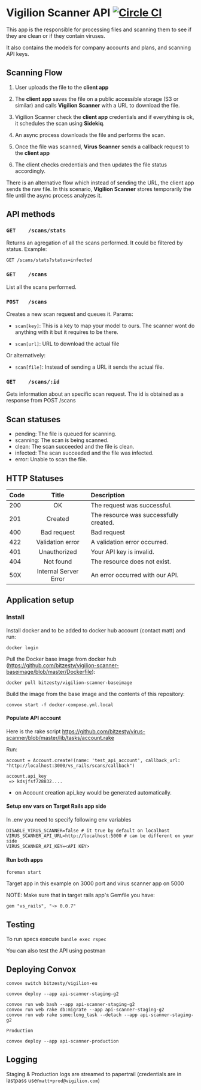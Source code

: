 # Vigilion Scanner API [![Circle CI](https://circleci.com/gh/bitzesty/vigilion-scanner.svg?style=svg&circle-token=fdeeca1d75da76a7ed912436b764c9f6497cf4fc)](https://circleci.com/gh/bitzesty/vigilion-scanner)

This app is the responsible for processing files and scanning them to see if they are clean or if they contain viruses.

It also contains the models for company accounts and plans, and scanning API keys.

## Scanning Flow

1) User uploads the file to the **client app**

2) The **client app** saves the file on a public accessible
storage (S3 or similar) and calls **Vigilion Scanner** with a
URL to download the file.

3) Vigilion Scanner check the **client app** credentials and if
everything is ok, it schedules the scan using **Sidekiq**.

4) An async process downloads the file and performs the scan.

5) Once the file was scanned, **Virus Scanner** sends a
callback request to the **client app**

6) The client checks credentials and then updates the file
status accordingly.

There is an alternative flow which instead of sending the URL,
the client app sends the raw file.
In this scenario, **Vigilion Scanner** stores temporarily the
file until the async process analyzes it.

## API methods

### `GET    /scans/stats`
Returns an agregation of all the scans performed.
It could be filtered by status.
Example:
```
GET /scans/stats?status=infected
```

### `GET    /scans`
List all the scans performed.

### `POST   /scans`
Creates a new scan request and queues it.
Params:
* `scan[key]`: This is a key to map your model to ours.
The scanner wont do anything with it but it requires to be there.

* `scan[url]`: URL to download the actual file

Or alternatively:
* `scan[file]`: Instead of sending a URL it sends the actual file.

### `GET    /scans/:id`
Gets information about an specific scan request.
The id is obtained as a response from POST /scans


## Scan statuses

* pending: The file is queued for scanning.
* scanning: The scan is being scanned.
* clean: The scan succeeded and the file is clean.
* infected: The scan succeeded and the file was infected.
* error: Unable to scan the file.

## HTTP Statuses


|Code |	Title                 |	Description                            |
| --- |:---------------------:| :--------------------------------------|
|200  |	OK                    |	The request was successful.            |
|201  |	Created               |	The resource was successfully created. |
|400  |	Bad request           |	Bad request                            |
|422  |	Validation error      |	A validation error occurred.           |
|401  |	Unauthorized          |	Your API key is invalid.               |
|404  |	Not found             |	The resource does not exist.           |
|50X  |	Internal Server Error |	An error occurred with our API.        |


## Application setup

### Install

Install docker and to be added to docker hub account (contact matt) and run:

    docker login

Pull the Docker base image from docker hub (https://github.com/bitzesty/vigilion-scanner-baseimage/blob/master/Dockerfile):

    docker pull bitzesty/vigilion-scanner-baseimage

Build the image from the base image and the contents of this repository:

    convox start -f docker-compose.yml.local

#### Populate API account

Here is the rake script https://github.com/bitzesty/virus-scanner/blob/master/lib/tasks/account.rake

Run:
```
account = Account.create!(name: 'test_api_account', callback_url: "http://localhost:3000/vs_rails/scans/callback")

account.api_key
 => kdsjfsf728832....
```

* on Account creation api_key would be generated automatically.

#### Setup env vars on Target Rails app side

In .env you need to specify following env variables
```
DISABLE_VIRUS_SCANNER=false # it true by default on localhost
VIRUS_SCANNER_API_URL=http://localhost:5000 # can be different on your side
VIRUS_SCANNER_API_KEY=<API KEY>
```

#### Run both apps

```
foreman start
```

Target app in this example on 3000 port and virus scanner app on 5000

NOTE: Make sure that in target rails app's Gemfile you have:
```
gem "vs_rails", "~> 0.0.7"
```

## Testing

To run specs execute
`bundle exec rspec`

You can also test the API using postman

## Deploying Convox

    convox switch bitzesty/vigilion-eu

    convox deploy --app api-scanner-staging-g2

    convox run web bash --app api-scanner-staging-g2
    convox run web rake db:migrate --app api-scanner-staging-g2
    convox run web rake some:long_task --detach --app api-scanner-staging-g2

    Production

    convox deploy --app api-scanner-production


## Logging

Staging & Production logs are streamed to papertrail (credentials are in lastpass user`matt+prod@vigilion.com`)

